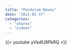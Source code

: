```yaml
---
title: "Pendulum Waves"
date: "2011-05-17"
categories:
  - "shares"
  - "videos"
---
```


{{< youtube yVkdfJ9PkRQ >}}
